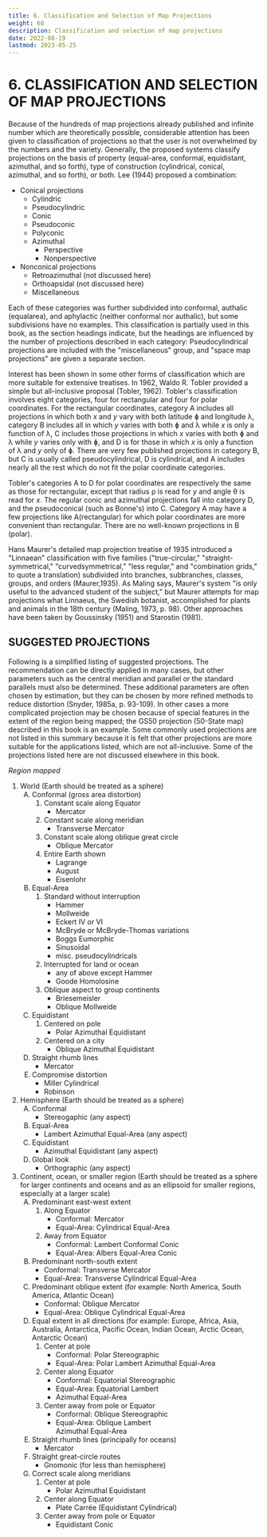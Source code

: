 ```yaml
---
title: 6. Classification and Selection of Map Projections
weight: 60
description: Classification and selection of map projections
date: 2022-08-19
lastmod: 2023-05-25
---
```

# 6. CLASSIFICATION AND SELECTION OF MAP PROJECTIONS
Because of the hundreds of map projections already published and infinite number which are theoretically possible, considerable attention has been given to classification of projections so that the user is not overwhelmed by the numbers and the variety. Generally, the proposed systems classify projections on the basis of property (equal-area, conformal, equidistant, azimuthal, and so forth), type of construction (cylindrical, conical, azimuthal, and so forth), or both. Lee (1944) proposed a combination:
- Conical projections
    - Cylindric
    - Pseudocylindric
    - Conic
    - Pseudoconic
    - Polyconic
    - Azimuthal
      - Perspective
      - Nonperspective
- Nonconical projections
    - Retroazimuthal (not discussed here)
    - Orthoapsidal (not discussed here)
    - Miscellaneous

Each of these categories was further subdivided into conformal, authalic (equalarea), and aphylactic (neither conformal nor authalic), but some subdivisions have no examples. This classification is partially used in this book, as the section headings indicate, but the headings are influenced by the number of projections described in each category: Pseudocylindrical projections are included with the "miscellaneous" group, and "space map projections" are given a separate section.

Interest has been shown in some other forms of classification which are more suitable for extensive treatises. In 1962, Waldo R. Tobler provided a simple but all-inclusive proposal (Tobler, 1962). Tobler's classification involves eight categories, four for rectangular and four for polar coordinates. For the rectangular coordinates, category A includes all projections in which both _x_ and _y_ vary with both latitude ɸ and longitude λ, category B includes all in which _y_ varies with both ɸ and &lambda; while _x_ is only a function of &lambda;, C includes those projections in which _x_ varies with both ɸ and &lambda; while _y_ varies only with ɸ, and D is for those in which _x_ is only a function of &lambda; and _y_ only of ɸ. There are very few published projections in category B, but C is usually called pseudocylindrical, D is cylindrical, and A includes nearly all the rest which do not fit the polar coordinate categories.

Tobler's categories A to D for polar coordinates are respectively the same as those for rectangular, except that radius &rho; is read for _y_ and angle &theta; is read for _x_. The regular conic and azimuthal projections fall into category D, and the pseudoconical (such as Bonne's) into C. Category A may have a few projections like A(rectangular) for which polar coordinates are more convenient than rectangular. There are no well-known projections in B (polar).

Hans Maurer's detailed map projection treatise of 1935 introduced a "Linnaean" classification with five families ("true-circular," "straight-symmetrical," "curvedsymmetrical," "less regular," and "combination grids," to quote a translation) subdivided into branches, subbranches, classes, groups, and orders (Maurer,1935). As Maling says, Maurer's system "is only useful to the advanced student of the subject," but Maurer attempts for map projections what Linnaeus, the Swedish botanist, accomplished for plants and animals in the 18th century (Maling, 1973, p. 98). Other approaches have been taken by Goussinsky (1951) and Starostin (1981).

## SUGGESTED PROJECTIONS
Following is a simplified listing of suggested projections. The recommendation can be directly applied in many cases, but other parameters such as the central meridian and parallel or the standard parallels must also be determined. These additional parameters are often chosen by estimation, but they can be chosen by more refined methods to reduce distortion (Snyder, 1985a, p. 93-109). In other cases a more complicated projection may be chosen because of special features in the extent of the region being mapped; the GS50 projection (50-State map) described in this book is an example. Some commonly used projections are not listed in this summary because it is felt that other projections are more suitable for the applications listed, which are not all-inclusive. Some of the projections listed here are not discussed elsewhere in this book.

_Region mapped_
<ol>
    <li>World (Earth should be treated as a sphere)
        <ol style="list-style-type: upper-alpha;">
            <li>Conformal (gross area distortion)
                <ol>
                    <li>Constant scale along Equator
                        <ul>
                            <li>Mercator </li>
                        </ul>
                    </li>
                    <li>Constant scale along meridian
                        <ul>
                            <li>Transverse Mercator </li>
                        </ul>
                    </li>
                    <li>Constant scale along oblique great circle
                        <ul>
                            <li>Oblique Mercator </li>
                        </ul>
                    </li>
                    <li>Entire Earth shown
                        <ul>
                            <li>Lagrange</li>
                            <li>August</li>
                            <li>Eisenlohr </li>
                        </ul>
                    </li>
                </ol>
            </li>
            <li>Equal-Area
                <ol>
                    <li>Standard without interruption
                        <ul>
                            <li>Hammer</li>
                            <li>Mollweide</li>
                            <li>Eckert IV or VI</li>
                            <li>McBryde or McBryde-Thomas variations</li>
                            <li>Boggs Eumorphic</li>
                            <li>Sinusoidal</li>
                            <li>misc. pseudocylindricals</li>
                        </ul>
                    </li>
                    <li>Interrupted for land or ocean
                        <ul>
                            <li>any of above except Hammer</li>
                            <li>Goode Homolosine</li>
                        </ul>
                    </li>
                    <li>Oblique aspect to group continents
                        <ul>
                            <li>Briesemeisler</li>
                            <li>Oblique Mollweide</li>
                        </ul>
                    </li>
                </ol>
            </li>
            <li>Equidistant
                <ol>
                    <li>Centered on pole
                        <ul>
                            <li>Polar Azimuthal Equidistant</li>
                        </ul>
                    </li>
                    <li>Centered on a city
                        <ul>
                            <li>Oblique Azimuthal Equidistant</li>
                        </ul>
                    </li>
                </ol>
            </li>
            <li>Straight rhumb lines
                <ul>
                    <li>Mercator</li>
                </ul>
            </li>
            <li>Compromise distortion
                <ul>
                    <li>Miller Cylindrical</li>
                    <li>Robinson</li>
                </ul>
            </li>
        </ol>
    </li>
    <li>Hemisphere (Earth should be treated as a sphere)
        <ol style="list-style-type: upper-alpha;">
            <li>Conformal
                <ul>
                    <li>Stereogaphic (any aspect)</li>
                </ul>
            </li>
            <li>Equal-Area
                <ul>
                    <li>Lambert Azimuthal Equal-Area (any aspect)</li>
                </ul>
            </li>
            <li>Equidistant
                <ul>
                    <li>Azimuthal Equidistant (any aspect)</li>
                </ul>
            </li>
            <li>Global look
                <ul>
                    <li>Orthographic (any aspect)</li>
                </ul>
            </li>
        </ol>
    </li>
    <li>Continent, ocean, or smaller region (Earth should be treated as a sphere for larger continents and oceans and as an ellipsoid for smaller regions, especially at a larger scale)
        <ol style="list-style-type: upper-alpha;">
            <li>Predominant east-west extent
                <ol style="content: '(' counter(num) ')'; counter-increment: num;">
                    <li>Along Equator
                        <ul>
                            <li>Conformal: Mercator</li>
                            <li>Equal-Area: Cylindrical Equal-Area</li>
                        </ul>
                    </li>
                    <li>Away from Equator
                        <ul>
                            <li>Conformal: Lambert Conformal Conic</li>
                            <li>Equal-Area: Albers Equal-Area Conic</li>
                        </ul>
                    </li>
                </ol>
            </li>
            <li>Predominant north-south extent
                <ul>
                    <li>Conformal: Transverse Mercator</li>
                    <li>Equal-Area: Transverse Cylindrical Equal-Area</li>
                </ul>
            </li>
            <li>Predominant oblique extent (for example: North America, South America, Atlantic Ocean)
                <ul>
                    <li>Conformal: Oblique Mercator</li>
                    <li>Equal-Area: Oblique Cylindrical Equal-Area</li>
                </ul>
            </li>
            <li>Equal extent in all directions (for example: Europe, Africa, Asia, Australia, Antarctica, Pacific Ocean, Indian Ocean, Arctic Ocean, Antarctic Ocean)
                <ol>
                    <li>Center at pole
                        <ul>
                            <li>Conformal: Polar Stereographic</li>
                            <li>Equal-Area: Polar Lambert Azimuthal Equal-Area</li>
                        </ul>
                    </li>
                    <li>Center along Equator
                        <ul>
                            <li>Conformal: Equatorial Stereographic</li>
                            <li>Equal-Area: Equatorial Lambert</li>
                            <li>Azimuthal Equal-Area</li>
                        </ul>
                    </li>
                    <li>Center away from pole or Equator
                        <ul>
                            <li>Conformal: Oblique Stereographic</li>
                            <li>Equal-Area: Oblique Lambert<br>
                                Azimuthal Equal-Area
                            </li>
                        </ul>
                    </li>
                </ol>
            </li>
            <li>Straight rhumb lines (principally for oceans)
                <ul>
                    <li>Mercator</li>
                </ul>
            </li>
            <li>Straight great-circle routes
                <ul>
                    <li>Gnomonic (for less than hemisphere)</li>
                </ul>
            </li>
            <li>Correct scale along meridians
                <ol>
                    <li>Center at pole
                        <ul>
                            <li>Polar Azimuthal Equidistant</li>
                        </ul>
                    </li>
                    <li>Center along Equator
                        <ul>
                            <li>Plate Carrée (Equidistant Cylindrical)</li>
                        </ul>
                    </li>
                    <li>Center away from pole or Equator
                        <ul>
                            <li>Equidistant Conic</li>
                        </ul>
                    </li>
                </ol>
            </li>
        </ol>
    </li>
</ol>
